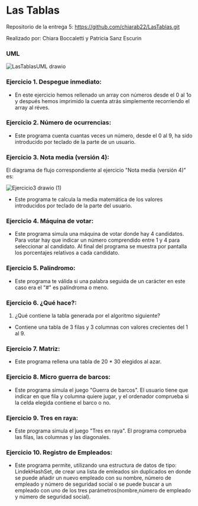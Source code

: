 # Las Tablas
Repositorio de la entrega 5: https://github.com/chiarab22/LasTablas.git

Realizado por: Chiara Boccaletti y Patricia Sanz Escurin

### UML

![LasTablasUML drawio](https://user-images.githubusercontent.com/98779707/156466799-9c14ed43-e485-4606-992d-ea114c547559.svg)

### Ejercicio 1. Despegue inmediato:
- En este ejercicio hemos rellenado un array con números desde el 0 al 1o y después hemos imprimido la cuenta atrás simplemente recorriendo el array al réves.

### Ejercicio 2. Número de ocurrencias:
- Este programa cuenta cuantas veces un número, desde el 0 al 9, ha sido introducido por teclado de la parte de un usuario.

### Ejercicio 3. Nota media (versión 4):
El diagrama de flujo correspondiente al ejercicio "Nota media (versión 4)" es:

![Ejercicio3 drawio (1)](https://user-images.githubusercontent.com/98779707/156350009-c94ac1b8-905e-4600-9ad0-0752998dfbe9.svg)

- Este programa te calcula la media matemática de los valores introducidos por teclado de la parte del usuario. 

### Ejercicio 4. Máquina de votar:
- Este programa simula una máquina de votar donde hay 4 candidatos. Para votar hay que indicar un número comprendido entre 1 y 4 para seleccionar al candidato. Al final del programa se muestra por pantalla los porcentajes relativos a cada candidato.

### Ejercicio 5. Palíndromo:
- Este programa te válida si una palabra seguida de un carácter en este caso era el "#" es palíndroma o meno. 

### Ejercicio 6. ¿Qué hace?:
1. ¿Qué contiene la tabla generada por el algoritmo siguiente?
- Contiene una tabla de 3 filas y 3 columnas con valores crecientes del 1 al 9.

### Ejercicio 7. Matriz:
- Este programa rellena una tabla de 20  * 30 elegidos al azar.

### Ejercicio 8. Micro guerra de barcos:
- Este programa simula el juego "Guerra de barcos". El usuario tiene que indicar en que fila y columna quiere jugar, y el ordenador comprueba si la celda elegida contiene el barco o no.

### Ejercicio 9. Tres en raya:
- Este programa simula el juego "Tres en raya". El programa comprueba las filas, las columnas y las diagonales.

### Ejercicio 10. Registro de Empleados:
- Este programa permite, utilizando una estructura de datos de tipo: LindekHashSet, de crear una lista de emleados sin duplicados en donde se puede añadir un nuevo empleado con su nombre, número de empleado y número de seguridad social o se puede buscar a un empleado con uno de los tres parámetros(nombre,número de empleado y número de seguridad social).
